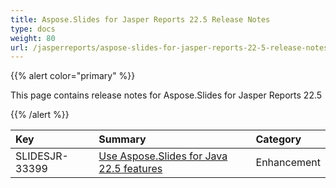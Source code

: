 ```yaml
---
title: Aspose.Slides for Jasper Reports 22.5 Release Notes
type: docs
weight: 80
url: /jasperreports/aspose-slides-for-jasper-reports-22-5-release-notes/
---
```


{{% alert color="primary" %}} 

This page contains release notes for Aspose.Slides for Jasper Reports 22.5

{{% /alert %}} 

|**Key**|**Summary**|**Category**|
| :- | :- | :- |
|SLIDESJR-33399|[Use Aspose.Slides for Java 22.5 features](/slides/java/aspose-slides-for-java-22-5-release-notes/)|Enhancement|